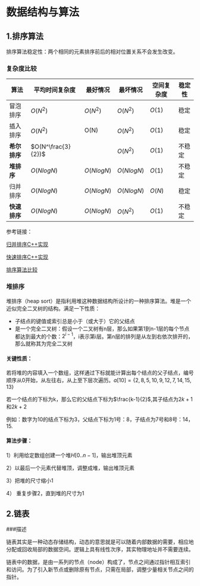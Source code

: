 # 数据结构与算法

## 1.排序算法

排序算法稳定性：两个相同的元素排序前后的相对位置关系不会发生改变。

### 复杂度比较

| 算法         | 平均时间复杂度     | 最好情况   | 最坏情况   | 空间复杂度 | 稳定性 |
| ------------ | ------------------ | ---------- | ---------- | ---------- | ------ |
| 冒泡排序     | $O(N^2)$           | $O(N^2)$   | $O(N^2)$   | $O(1)$     | 稳定   |
| 插入排序     | $O(N^2)$           | O(N)       | $O(N^2)$   | $O(1)$     | 稳定   |
| **希尔排序** | $O(N^\frac{3}{2})$ |            | $O(N^2)$   | $O(1)$     | 不稳定 |
| **堆排序**   | $O(NlogN)$         | $O(NlogN)$ | $O(NlogN)$ | $O(1)$     | 不稳定 |
| 归并排序     | $O(NlogN)$         | $O(NlogN)$ | $O(NlogN)$ | $O(N)$     | 稳定   |
| **快速排序** | $O(NlogN)$         | $O(NlogN)$ | $O(N^2)$   | $O(1)$     | 不稳定 |

参考链接：

[归并排序C++实现](https://blog.csdn.net/a130737/article/details/38228369)

[快速排序C++实现](https://blog.csdn.net/a130737/article/details/38228369)

[排序算法比较](https://blog.csdn.net/shanghairuoxiao/article/details/74063684#%E5%A4%8D%E6%9D%82%E5%BA%A6%E5%88%86%E6%9E%90-5)

### 堆排序

堆排序（heap sort）是指利用堆这种数据结构所设计的一种排序算法。堆是一个近似完全二叉树的结构。满足一下性质：

- 子结点的键值或索引总是小于（或大于）它的父结点
- 是一个完全二叉树：假设一个二叉树有n层，那么如果第1到n-1层的每个节点都达到最大的个数：$2^{i-1}$，i表示第i层。第n层的排列是从左到右依次排开的，那么就称其为完全二叉树

#### 关键性质：

若将堆的内容填入一个数组，这样通过下标就能计算出每个结点的父子结点，编号顺序从0开始，从左往右，从上至下层次遍历。$a[10] = \{2,8,5,10,9,12,7,14,15,13\}$

 若一个结点的下标为k，那么它的父结点下标为$\frac{k-1}{2}$,其子结点为$2k+1$和$2k+2$

例如：数字为10的结点下标为3，父结点下标为1号：8，子结点为7号和8号：14，15.

#### 算法步骤：

1）利用给定数组创建一个堆$H[0..n-1]$，输出堆顶元素

2）以最后一个元素代替堆顶，调整成堆，输出堆顶元素

3）把堆的尺寸缩小1

4） 重复步骤2，直到堆的尺寸为1

## 2.链表

###描述

链表其实是一种动态存储结构，动态的意思就是可以随着内部数据的需要，相应地分配或回收局部的数据空间。逻辑上具有线性次序，其实物理地址并不需要连续。

链表中的数据，是由一系列的节点（node）构成了，节点之间通过指针相互索引和访问。为了引入新节点或删除原有节点，只需在局部，调整少量相关节点之间的指针。
